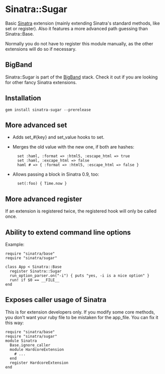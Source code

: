 Sinatra::Sugar
==============

Basic [Sinatra](http://sinatrarb.com) extension (mainly extending Sinatra's standard methods, like set or register).
Also it features a more advanced path guessing than Sinatra::Base.

Normally you do not have to register this module manually, as the other extensions will do so if necessary.

BigBand
-------

Sinatra::Sugar is part of the [BigBand](http://github.com/rkh/big_band) stack.
Check it out if you are looking for other fancy Sinatra extensions.

Installation
------------

    gem install sinatra-sugar --prerelease

More advanced set
-----------------

- Adds set\_#{key} and set_value hooks to set.
- Merges the old value with the new one, if both are hashes:

        set :haml, :format => :html5, :escape_html => true
        set :haml, :excape_html => false
        haml # => { :format => :html5, :escape_html => false }
    
- Allows passing a block in Sinatra 0.9, too:

        set(:foo) { Time.now }

More advanced register
----------------------

If an extension is registered twice, the registered hook will only be called once.

Ability to extend command line options
--------------------------------------

Example:

    require "sinatra/base"
    require "sinatra/sugar"
    
    class App < Sinatra::Base
      register Sinatra::Sugar
      run_option_parser.on("-i") { puts "yes, -i is a nice option" }
      run! if $0 == __FILE__
    end

Exposes caller usage of Sinatra
-------------------------------

This is for extension developers only.
If you modify some core methods, you don't want your ruby file to be mistaken for the app\_file.
You can fix it this way:

    require "sinatra/base"
    require "sinatra/sugar"
    module Sinatra
      Base.ignore_caller
      module HardcoreExtension
        # ...
      end
      register HardcoreExtension
    end